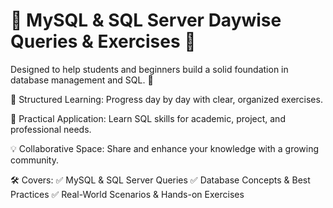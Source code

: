 # 📌 MySQL & SQL Server Daywise Queries & Exercises 🚀
Designed to help students and beginners build a solid foundation in database management and SQL. 🌟

📘 Structured Learning: Progress day by day with clear, organized exercises.

🎯 Practical Application: Learn SQL skills for academic, project, and professional needs.

💡 Collaborative Space: Share and enhance your knowledge with a growing community.

🛠 Covers:
✅ MySQL & SQL Server Queries
✅ Database Concepts & Best Practices
✅ Real-World Scenarios & Hands-on Exercises
